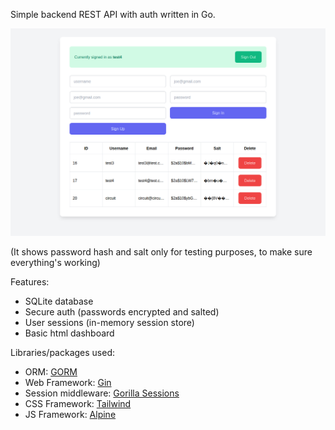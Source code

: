 Simple backend REST API with auth written in Go.

![dashboard](screenshot.png)

(It shows password hash and salt only for testing purposes, to make sure everything's working)

Features:

-   SQLite database
-   Secure auth (passwords encrypted and salted)
-   User sessions (in-memory session store)
-   Basic html dashboard

Libraries/packages used:

-   ORM: [GORM](https://github.com/go-gorm/gorm)
-   Web Framework: [Gin](https://github.com/gin-gonic/gin)
-   Session middleware: [Gorilla Sessions](https://github.com/gorilla/sessions)
-   CSS Framework: [Tailwind](https://tailwindcss.com/)
-   JS Framework: [Alpine](https://github.com/alpinejs/alpine)
